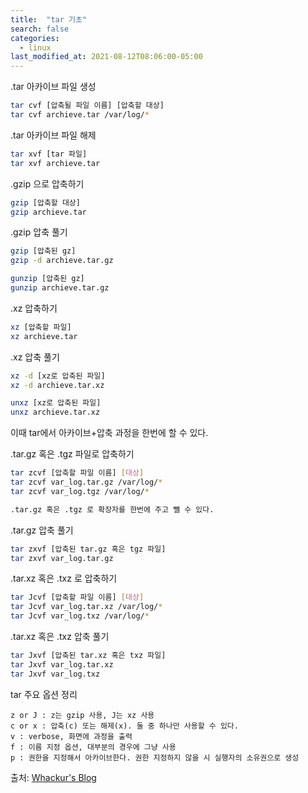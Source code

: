 ```yaml
---
title:  "tar 기초"
search: false
categories: 
  - linux
last_modified_at: 2021-08-12T08:06:00-05:00
---
```



.tar 아카이브 파일 생성

```bash
tar cvf [압축될 파일 이름] [압축할 대상]
tar cvf archieve.tar /var/log/*
```

.tar 아카이브 파일 해제

```bash
tar xvf [tar 파일]
tar xvf archieve.tar
```

.gzip 으로 압축하기

```bash
gzip [압축할 대상]
gzip archieve.tar
```


.gzip 압축 풀기

```bash
gzip [압축된 gz]
gzip -d archieve.tar.gz

gunzip [압축된 gz]
gunzip archieve.tar.gz
```

.xz 압축하기

```bash
xz [압축할 파일]
xz archieve.tar
```

.xz 압축 풀기


```bash
xz -d [xz로 압축된 파일]
xz -d archieve.tar.xz

unxz [xz로 압축된 파일]
unxz archieve.tar.xz
```

이때 tar에서 아카이브+압축 과정을 한번에 할 수 있다.


.tar.gz 혹은 .tgz 파일로 압축하기

```bash
tar zcvf [압축할 파일 이름] [대상]
tar zcvf var_log.tar.gz /var/log/*
tar zcvf var_log.tgz /var/log/*

.tar.gz 혹은 .tgz 로 확장자를 한번에 주고 뺄 수 있다.
```

.tar.gz 압축 풀기

```bash
tar zxvf [압축된 tar.gz 혹은 tgz 파일]
tar zxvf var_log.tar.gz
```


.tar.xz 혹은 .txz 로 압축하기

```bash
tar Jcvf [압축할 파일 이름] [대상]
tar Jcvf var_log.tar.xz /var/log/*
tar Jcvf var_log.txz /var/log/*
```

.tar.xz 혹은 .txz 압축 풀기

```bash
tar Jxvf [압축된 tar.xz 혹은 txz 파일]
tar Jxvf var_log.tar.xz
tar Jxvf var_log.txz
```




tar 주요 옵션 정리
```text
z or J : z는 gzip 사용, J는 xz 사용
c or x : 압축(c) 또는 해제(x). 둘 중 하나만 사용할 수 있다.
v : verbose, 화면에 과정을 출력
f : 이름 지정 옵션, 대부분의 경우에 그냥 사용
p : 권한을 지정해서 아카이브한다. 권한 지정하지 않을 시 실행자의 소유권으로 생성
```

출처:  [Whackur's Blog](https://whackur.tistory.com/112)
